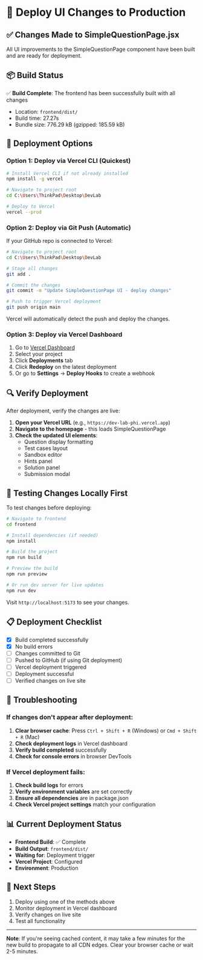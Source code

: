 # 🚀 Deploy UI Changes to Production

## ✅ Changes Made to SimpleQuestionPage.jsx

All UI improvements to the SimpleQuestionPage component have been built and are ready for deployment.

## 📦 Build Status

✅ **Build Complete**: The frontend has been successfully built with all changes
- Location: `frontend/dist/`
- Build time: 27.27s
- Bundle size: 776.29 kB (gzipped: 185.59 kB)

## 🚀 Deployment Options

### Option 1: Deploy via Vercel CLI (Quickest)

```bash
# Install Vercel CLI if not already installed
npm install -g vercel

# Navigate to project root
cd C:\Users\ThinkPad\Desktop\DevLab

# Deploy to Vercel
vercel --prod
```

### Option 2: Deploy via Git Push (Automatic)

If your GitHub repo is connected to Vercel:

```bash
# Navigate to project root
cd C:\Users\ThinkPad\Desktop\DevLab

# Stage all changes
git add .

# Commit the changes
git commit -m "Update SimpleQuestionPage UI - deploy changes"

# Push to trigger Vercel deployment
git push origin main
```

Vercel will automatically detect the push and deploy the changes.

### Option 3: Deploy via Vercel Dashboard

1. Go to [Vercel Dashboard](https://vercel.com/dashboard)
2. Select your project
3. Click **Deployments** tab
4. Click **Redeploy** on the latest deployment
5. Or go to **Settings** → **Deploy Hooks** to create a webhook

## 🔍 Verify Deployment

After deployment, verify the changes are live:

1. **Open your Vercel URL** (e.g., `https://dev-lab-phi.vercel.app`)
2. **Navigate to the homepage** - this loads SimpleQuestionPage
3. **Check the updated UI elements**:
   - Question display formatting
   - Test cases layout
   - Sandbox editor
   - Hints panel
   - Solution panel
   - Submission modal

## 🧪 Testing Changes Locally First

To test changes before deploying:

```bash
# Navigate to frontend
cd frontend

# Install dependencies (if needed)
npm install

# Build the project
npm run build

# Preview the build
npm run preview

# Or run dev server for live updates
npm run dev
```

Visit `http://localhost:5173` to see your changes.

## 📋 Deployment Checklist

- [x] Build completed successfully
- [x] No build errors
- [ ] Changes committed to Git
- [ ] Pushed to GitHub (if using Git deployment)
- [ ] Vercel deployment triggered
- [ ] Deployment successful
- [ ] Verified changes on live site

## 🔧 Troubleshooting

### If changes don't appear after deployment:

1. **Clear browser cache**: Press `Ctrl + Shift + R` (Windows) or `Cmd + Shift + R` (Mac)
2. **Check deployment logs** in Vercel dashboard
3. **Verify build completed** successfully
4. **Check for console errors** in browser DevTools

### If Vercel deployment fails:

1. **Check build logs** for errors
2. **Verify environment variables** are set correctly
3. **Ensure all dependencies** are in package.json
4. **Check Vercel project settings** match your configuration

## 📊 Current Deployment Status

- **Frontend Build**: ✅ Complete
- **Build Output**: `frontend/dist/`
- **Waiting for**: Deployment trigger
- **Vercel Project**: Configured
- **Environment**: Production

## 🎯 Next Steps

1. Deploy using one of the methods above
2. Monitor deployment in Vercel dashboard
3. Verify changes on live site
4. Test all functionality

---

**Note**: If you're seeing cached content, it may take a few minutes for the new build to propagate to all CDN edges. Clear your browser cache or wait 2-5 minutes.
